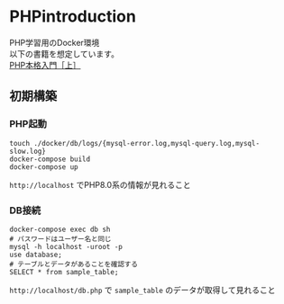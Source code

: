 # PHPintroduction

PHP学習用のDocker環境  
以下の書籍を想定しています。  
[PHP本格入門［上］](https://gihyo.jp/book/2020/978-4-297-11468-8)

## 初期構築

### PHP起動

```shell
touch ./docker/db/logs/{mysql-error.log,mysql-query.log,mysql-slow.log}
docker-compose build
docker-compose up
```

`http://localhost` でPHP8.0系の情報が見れること

### DB接続

```shell
docker-compose exec db sh
# パスワードはユーザー名と同じ
mysql -h localhost -uroot -p
use database;
# テーブルとデータがあることを確認する
SELECT * from sample_table;
```

`http://localhost/db.php` で `sample_table` のデータが取得して見れること
